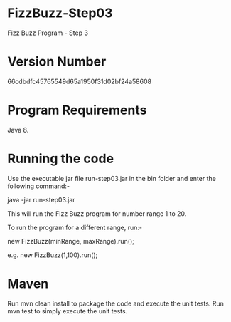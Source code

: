 # FizzBuzz-Step03
Fizz Buzz Program - Step 3

# Version Number
66cdbdfc45765549d65a1950f31d02bf24a58608

Program Requirements
====================
Java 8.

Running the code
================
Use the executable jar file run-step03.jar in the bin folder and enter the following command:- 

java -jar run-step03.jar

This will run the Fizz Buzz program for number range 1 to 20.

To run the program for a different range, run:-

new FizzBuzz(minRange, maxRange).run();

e.g. new FizzBuzz(1,100).run();

Maven
=====
Run mvn clean install to package the code and execute the unit tests.
Run mvn test to simply execute the unit tests.